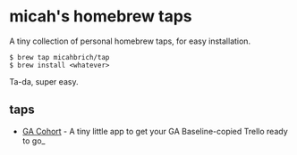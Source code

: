# micah's homebrew taps

A tiny collection of personal homebrew taps, for easy installation.

```
$ brew tap micahbrich/tap
$ brew install <whatever>
```

Ta-da, super easy.

## taps

- [GA Cohort](https://github.com/micahbrich/ga-cohort) - A tiny little app to get your GA Baseline-copied Trello ready to go_